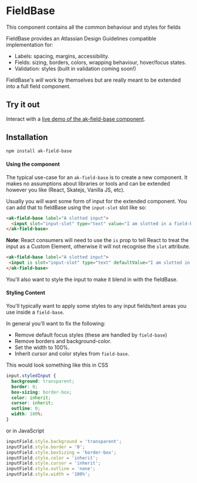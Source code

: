 # FieldBase

This component contains all the common behaviour and styles for fields

FieldBase provides an Atlassian Design Guidelines compatible implementation for:
* Labels: spacing, margins, accessibility.
* Fields: sizing, borders, colors, wrapping behaviour, hover/focus states.
* Validation: styles (built in validation coming soon!)

FieldBase's *will* work by themselves but are really meant to be extended into a full field component.

## Try it out

Interact with a [live demo of the ak-field-base component](https://aui-cdn.atlassian.com/atlaskit/stories/ak-field-base/@VERSION@/).

## Installation

```sh
npm install ak-field-base
```

#### Using the component

The typical use-case for an `ak-field-base` is to create a new component. It makes no assumptions about libraries or tools and can be extended
however you like (React, Skatejs, Vanilla JS, etc).

Usually you will want some form of input for the extended component. You can add that to fieldBase using the `input-slot` slot like so:

```html
<ak-field-base label="A slotted input">
  <input slot="input-slot" type="text" value="I am slotted in a field-base!" />
</ak-field-base>
```

**Note**: React consumers will need to use the `is` prop to tell React to treat the input as a Custom Element, otherwise it will not recognise the `slot` attribute.
```html
<ak-field-base label="A slotted input">
 <input is slot="input-slot" type="text" defaultValue="I am slotted in a field-base!" />
</ak-field-base>
```

You'll also want to style the input to make it blend in with the fieldBase.

#### Styling Content

You'll typically want to apply some styles to any input fields/text areas you use inside a `field-base`.

In general you'll want to fix the following:
* Remove default focus styles (these are handled by `field-base`)
* Remove borders and background-color.
* Set the width to 100%.
* Inherit cursor and color styles from `field-base`.

This would look something like this in CSS

```CSS
input.styledInput {
  background: transparent;
  border: 0;
  box-sizing: border-box;
  color: inherit;
  cursor: inherit;
  outline: 0;
  width: 100%;
}
```

or in JavaScript

```javascript
inputField.style.background = 'transparent';
inputField.style.border = '0';
inputField.style.boxSizing = 'border-box';
inputField.style.color = 'inherit';
inputField.style.cursor = 'inherit';
inputField.style.outline = 'none';
inputField.style.width = '100%';
```
